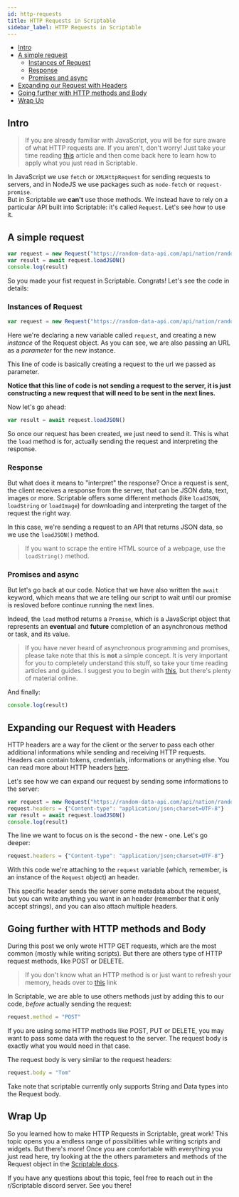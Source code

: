 ```yaml
---
id: http-requests
title: HTTP Requests in Scriptable
sidebar_label: HTTP Requests in Scriptable
---
```

- [Intro](#Intro)
- [A simple request](#A-simple-request)
   * [Instances of Request](#Instances-of-Request)
   * [Response](#Response)
   * [Promises and async](#Promises-and-async)
- [Expanding our Request with Headers](#Expanding-our-Request-with-Headers)
- [Going further with HTTP methods and Body](#Going-further-with-HTTP-methods-and-Body)
- [Wrap Up](#Wrap-Up)

## Intro
>If you are already familiar with JavaScript, you will be for sure aware of what HTTP requests are. If you aren't, don't worry! Just take your time reading [this](https://developer.mozilla.org/en-US/docs/Web/HTTP) article and then come back here to learn how to apply what you just read in Scriptable.

In JavaScript we use `fetch` or `XMLHttpRequest` for sending requests to servers, and in NodeJS we use packages such as `node-fetch` or `request-promise`.<br>
But in Scriptable we **can't** use those methods. We instead have to rely on a particular API built into Scriptable: it's called `Request`. Let's see how to use it.

## A simple request
```javascript
var request = new Request("https://random-data-api.com/api/nation/random_nation")
var result = await request.loadJSON()
console.log(result)
```
So you made your fist request in Scriptable. Congrats! Let's see the code in details:<br>

### Instances of Request
```javascript 
var request = new Request("https://random-data-api.com/api/nation/random_nation")
```
Here we're declaring a new variable called `request`, and creating a new *instance* of the Request object.
As you can see, we are also passing an URL as a *parameter* for the new instance.

This line of code is basically creating a request to the url we passed as parameter. 

**Notice that this line of code is **not** sending a request to the server, it is just constructing a new request that will need to be sent in the next lines.**

Now let's go ahead:

```javascript 
var result = await request.loadJSON()
```
So once our request has been created, we just need to send it. 
This is what the `load` method is for, actually sending the request and interpreting the response.

### Response
But what does it means to "interpret" the response? Once a request is sent, the client receives a response from the server, that can be JSON data, text, images or more. Scriptable offers some different methods (like `loadJSON`, `loadString` or `loadImage`) for downloading and interpreting the target of the request the right way. 

In this case, we're sending a request to an API that returns JSON data, so we use the `loadJSON()` method.

> If you want to scrape the entire HTML source of a webpage, use the `loadString()` method.

### Promises and async
But let's go back at our code. Notice that we have also written the `await` keyword, which means that we are telling our script to wait until our promise is resloved before continue running the next lines.

Indeed, the `load` method returns a `Promise`, which is a JavaScript object that represents an **eventual** and **future** completion of an asynchronous method or task, and its value.

> If you have never heard of asynchronous programming and promises, please take note that this is **not** a simple concept. It is very important for you to completely understand this stuff, so take your time reading articles and guides. I suggest you to begin with [this](https://developer.mozilla.org/en-US/docs/Learn/JavaScript/Asynchronous), but there's plenty of material online.


And finally:
```javascript 
console.log(result)
```

## Expanding our Request with Headers
HTTP headers are a way for the client or the server to pass each other additional informations while sending and receiving HTTP requests. Headers can contain tokens, credentials, informations or anything else. You can read more about HTTP headers [here](https://developer.mozilla.org/en-US/docs/Web/HTTP/Headers).

Let's see how we can expand our request by sending some informations to the server:
```javascript
var request = new Request("https://random-data-api.com/api/nation/random_nation")
request.headers = {"Content-type": "application/json;charset=UTF-8"}
var result = await request.loadJSON()
console.log(result)
```

The line we want to focus on is the second - the new - one. Let's go deeper:
```javascript
request.headers = {"Content-type": "application/json;charset=UTF-8"}
```
With this code we're attaching to the `request` variable (which, remember, is an instance of the `Request` object) an header.

This specific header sends the server some metadata about the request, but you can write anything you want in an header (remember that it only accept strings), and you can also attach multiple headers.

## Going further with HTTP methods and Body
During this post we only wrote HTTP GET requests, which are the most common (mostly while writing scripts). But there are others type of HTTP request methods, like POST or DELETE. 
> If you don't know what an HTTP method is or just want to refresh your memory, heads over to [this](https://developer.mozilla.org/en-US/docs/Web/HTTP/Methods) link

In Scriptable, we are able to use others methods just by adding this to our code, *before* actually sending the request:
```javascript
request.method = "POST"
```
If you are using some HTTP methods like POST, PUT or DELETE, you may want to pass some data with the request to the server.
The request body is exactly what you would need in that case.

The request body is very similar to the request headers:
```javascript
request.body = "Tom"
```
Take note that scriptable currently only supports String and Data types into the Request body.

## Wrap Up
So you learned how to make HTTP Requests in Scriptable, great work! This topic opens you a endless range of possibilities while writing scripts and widgets. But there's more! Once you are comfortable with everything you just read here, try looking at the the others parameters and methods of the Request object in the [Scriptable docs](https://docs.scriptable.app/request/).

If you have any questions about this topic, feel free to reach out in the r/Scriptable discord server. See you there!
